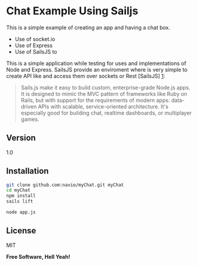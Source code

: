 Chat Example Using Sailjs
=========

This is a simple example of creating an app and having a chat box.

  - Use of socket.io
  - Use of Express
  - Use of SailsJS to

This is a simple application while testing for uses and implementations of Node and Express. SailsJS provide an enviroment where is very simple to create API like and access them over sockets or Rest [SailsJS] [1]:

>Sails.js make it easy to build custom, enterprise-grade Node.js apps. It is   designed to mimic the MVC pattern of frameworks like Ruby on Rails, but with support for the requirements of modern apps: data-driven APIs with scalable, service-oriented architecture. It's especially good for building chat, realtime dashboards, or multiplayer games.


Version
----
1.0

Installation
--------------

```sh
git clone github.com:navio/myChat.git myChat
cd myChat
npm install
sails lift
```



```sh
node app.js
```


License
----

MIT

**Free Software, Hell Yeah!**

[1]:http://sailsjs.org/#!


    
